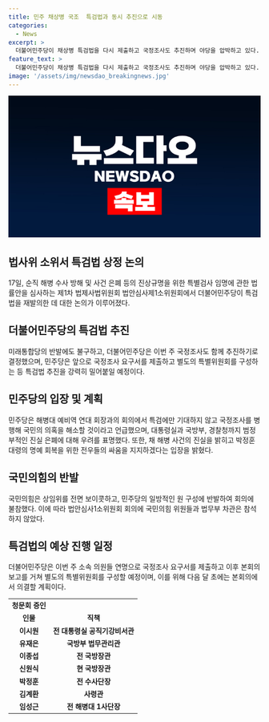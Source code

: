 ```yaml
---
title: 민주 채상병 국조  특검법과 동시 추진으로 시동
categories:
  - News
excerpt: >
  더불어민주당이 채상병 특검법을 다시 제출하고 국정조사도 추진하며 야당을 압박하고 있다. 국회 법제사법위원회는 민주당과 국민의힘의 불참 속에 특검법을 논의 중이다. 박찬대 의원은 특검뿐만 아니라 국정조사를 요구하고 있으며, 더불어민주당은 특검법 심사를 끝낸 뒤 본회의에서 의결할 계획이다. 또한, 12명의 핵심인물을 포함한 청문회를 진행할 예정이다.
feature_text: >
  더불어민주당이 채상병 특검법을 다시 제출하고 국정조사도 추진하며 야당을 압박하고 있다. 국회 법제사법위원회는 민주당과 국민의힘의 불참 속에 특검법을 논의 중이다. 박찬대 의원은 특검뿐만 아니라 국정조사를 요구하고 있으며, 더불어민주당은 특검법 심사를 끝낸 뒤 본회의에서 의결할 계획이다. 또한, 12명의 핵심인물을 포함한 청문회를 진행할 예정이다.
image: '/assets/img/newsdao_breakingnews.jpg'
---
```


<p><img src="/assets/img/newsdao_breakingnews.jpg" alt="koreaapp 속보" /></p>

<h2 data-ke-size="size26">법사위 소위서 특검법 상정 논의</h2>

<p data-ke-size="size16">17일, 순직 해병 수사 방해 및 사건 은폐 등의 진상규명을 위한 특별검사 임명에 관한 법률안을 심사하는 제1차 법제사법위원회 법안심사제1소위원회에서 더불어민주당이 특검법을 재발의한 데 대한 논의가 이루어졌다.</p>

<h2 data-ke-size="size26">더불어민주당의 특검법 추진</h2>

<p data-ke-size="size16">미래통합당의 반발에도 불구하고, 더불어민주당은 이번 주 국정조사도 함께 추진하기로 결정했으며, 민주당은 앞으로 국정조사 요구서를 제출하고 별도의 특별위원회를 구성하는 등 특검법 추진을 강력히 밀어붙일 예정이다.</p>

<h2 data-ke-size="size26">민주당의 입장 및 계획</h2>

<p data-ke-size="size16">민주당은 해병대 예비역 연대 회장과의 회의에서 특검에만 기대하지 않고 국정조사를 병행해 국민의 의혹을 해소할 것이라고 언급했으며, 대통령실과 국방부, 경찰청까지 범정부적인 진실 은폐에 대해 우려를 표명했다. 또한, 채 해병 사건의 진실을 밝히고 박정훈 대령의 명예 회복을 위한 전우들의 싸움을 지지하겠다는 입장을 밝혔다.</p>

<h2 data-ke-size="size26">국민의힘의 반발</h2>

<p data-ke-size="size16">국민의힘은 상임위를 전면 보이콧하고, 민주당의 일방적인 원 구성에 반발하여 회의에 불참했다. 이에 따라 법안심사1소위원회 회의에 국민의힘 위원들과 법무부 차관은 참석하지 않았다.</p>

<h2 data-ke-size="size26">특검법의 예상 진행 일정</h2>

<p data-ke-size="size16">더불어민주당은 이번 주 소속 의원들 연명으로 국정조사 요구서를 제출하고 이후 본회의 보고를 거쳐 별도의 특별위원회를 구성할 예정이며, 이를 위해 다음 달 초에는 본회의에서 의결할 계획이다.</p>

<table>
    <tr>
        <td style="text-align: center; height: 17px;"><b>청문회 증인</b></td>
    </tr>
    <tr>
        <td style="text-align: center; height: 17px;"><b>인물</b></td>
        <td style="text-align: center; height: 17px;"><b>직책</b></td>
    </tr>
    <tr>
        <td style="text-align: center; height: 17px;"><b>이시원</b></td>
        <td style="text-align: center; height: 17px;"><b>전 대통령실 공직기강비서관</b></td>
    </tr>
    <tr>
        <td style="text-align: center; height: 17px;"><b>유재은</b></td>
        <td style="text-align: center; height: 17px;"><b>국방부 법무관리관</b></td>
    </tr>
    <tr>
        <td style="text-align: center; height: 17px;"><b>이종섭</b></td>
        <td style="text-align: center; height: 17px;"><b>전 국방장관</b></td>
    </tr>
    <tr>
        <td style="text-align: center; height: 17px;"><b>신원식</b></td>
        <td style="text-align: center; height: 17px;"><b>현 국방장관</b></td>
    </tr>
    <tr>
        <td style="text-align: center; height: 17px;"><b>박정훈</b></td>
        <td style="text-align: center; height: 17px;"><b>전 수사단장</b></td>
    </tr>
    <tr>
        <td style="text-align: center; height: 17px;"><b>김계환</b></td>
        <td style="text-align: center; height: 17px;"><b>사령관</b></td>
    </tr>
    <tr>
        <td style="text-align: center; height: 17px;"><b>임성근</b></td>
        <td style="text-align: center; height: 17px;"><b>전 해병대 1사단장</b></td>
    </tr>
</table>

